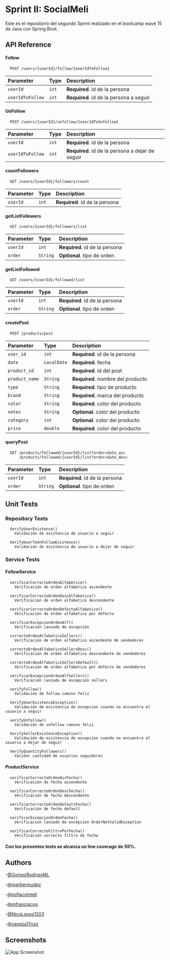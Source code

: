 
# Sprint II: SocialMeli

Este es el repositorio del segundo Sprint realizado en el bootcamp wave 15 de Java con Spring Boot. 



## API Reference

#### Follow

```http
  POST /users/{userId}/follow/{userIdToFollow}
```

| Parameter | Type     | Description                |
| :-------- | :------- | :------------------------- |
| `userId` | `int` | **Required**. id de la persona |
| `userIdToFollow` | `int` | **Required**. id de la persona a seguir|

#### UnFollow

```http
  POST /users/{userId}/unfollow/{userIdToUnfollow}
```

| Parameter | Type     | Description                |
| :-------- | :------- | :------------------------- |
| `userId` | `int` | **Required**. id de la persona |
| `userIdToFollow` | `int` | **Required**. id de la persona a dejar de seguir|

#### countFollowers

```http
  GET /users/{userId}/followers/count
```

| Parameter | Type     | Description                |
| :-------- | :------- | :------------------------- |
| `userId` | `int` | **Required**. id de la persona |

#### getListFollowers

```http
  GET /users/{userId}/followers/list
```

| Parameter | Type     | Description                |
| :-------- | :------- | :------------------------- |
| `userId` | `int` | **Required**. id de la persona |
| `order` | `String` | **Optional**. tipo de orden |

#### getListFollowed

```http
  GET /users/{userId}/followed/list
```

| Parameter | Type     | Description                |
| :-------- | :------- | :------------------------- |
| `userId` | `int` | **Required**. id de la persona |
| `order` | `String` | **Optional**. tipo de orden |

#### createPost

```http
  POST /products/post
```

| Parameter | Type     | Description                |
| :-------- | :------- | :------------------------- |
| `user_id` | `int` | **Required**.  id de la persona|
| `date` | `LocalDate` | **Required**.  fecha|
| `product_id` | `int` | **Required**.  id del post|
| `product_name` | `String` | **Required**.  nombre del producto|
| `type` | `String` | **Required**.  tipo de producto|
| `brand` | `String` | **Required**.  marca del producto|
| `color` | `String` | **Required**.  color del producto|
| `notes` | `String` | **Optional**.  color del producto|
| `category` | `int` | **Optional**.  color del producto|
| `price` | `double` | **Required**.  color del producto|

#### queryPost

```http
  GET /products/followed/{userId}/list?order=date_asc
      /products/followed/{userId}/list?order=date_desc
```

| Parameter | Type     | Description                |
| :-------- | :------- | :------------------------- |
| `userId` | `int` | **Required**.  id de la persona|
| `order` | `String` | **Optional**.  tipo de orden|


## Unit Tests

### Repository Tests

```http
  VerifyUserExistence()
    Validación de existencia de usuario a seguir
```

```http
  VerifyUserToUnFollowExistence()
    Validación de existencia de usuario a dejar de seguir
```

### Service Tests
#### FollowService

```http
  verificarCorrectoOrdenAlfabetico()
    Verificación de orden alfabetico ascendente
```

```http
  verificarCorrectoOrdenDescAlfabetico()
    Verificación de orden alfabetico descendente
```

```http
  verificarCorrectoOrdenDefectoAlfabetico()
    Verificación de orden alfabetico por defecto
```

```http
  verificarExcepcionOrdenAlf()
    Verificación lanzado de excepción
```

```http
  correctoOrdenAlfabeticoSellers()
    Verificación de orden alfabetico ascendente de vendedores
```

```http
  correctoOrdenAlfabeticoSellersDesc()
    Verificación de orden alfabetico descendente de vendedores
```

```http
  correctoOrdenAlfabeticoSellersDefault()
    Verificación de orden alfabetico por defecto de vendedores
```

```http
  verificarExcepcionOrdenAlfSellers()
    Verificación lanzado de excepción sellers
```

```http
  verifyFollow()
    Validación de follow camino feliz
```

```http
  VerifyUserExistenceException()
    Validación de existencia de excepcion cuando no encuentra el usuario a seguir
```

```http
  verifyUnfollow()
    Validación de unfollow camino feliz
```

```http
  VerifySellerExistenceException()
    Validación de existencia de excepcion cuando no encuentra el usuario a dejar de seguir
```

```http
  VerifyQuantityFollowers()
    Validar cantidad de usuarios seguidores
```
#### ProductService

```http
  verificarCorrectoOrdenAscFecha()
    Verificación de fecha ascendente
```

```http
  verificarCorrectoOrdenDescFecha()
    Verificación de fecha descendente
```

```http
  verificarCorrectoOrdenDefaultFecha()
    Verificación de fecha default
```

```http
  verificarExcepcionOrdenFecha()
    Verificacion lanzado de excepcion OrderNotValidException
```

```http
  verificarCorrectoFiltroPorFecha()
    Verificación correcto filtro de fecha
```


#### Con los presentes tests se alcanza un line coverage de 59%.


## Authors

-[@GomezRodrigoML](https://github.com/GomezRodrigoML)

-[@marbermudez](https://github.com/marbermudez)

-[@sofiacotmeli](https://github.com/sofiacotmeli)

-[@mfranciscog](https://github.com/mfranciscog)

-[@NicoLopez1203](https://github.com/NicoLopez1203)

-[@vaneza17ruiz](https://github.com/ruizandino)



## Screenshots

![App Screenshot](https://i.pinimg.com/originals/f3/38/60/f338609f1bc08eea6b0db4d406f42256.jpg)

